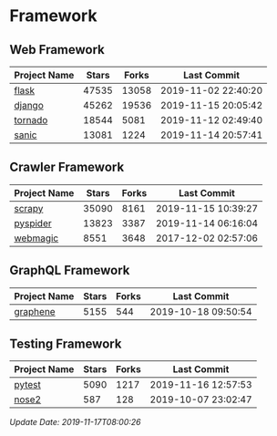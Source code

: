 # Framework

## Web Framework

| Project Name | Stars | Forks | Last Commit |
| ------------ | ----- | ----- | ----------- |
| [flask](https://github.com/pallets/flask) | 47535 | 13058 | 2019-11-02 22:40:20 |
| [django](https://github.com/django/django) | 45262 | 19536 | 2019-11-15 20:05:42 |
| [tornado](https://github.com/tornadoweb/tornado) | 18544 | 5081 | 2019-11-12 02:49:40 |
| [sanic](https://github.com/huge-success/sanic) | 13081 | 1224 | 2019-11-14 20:57:41 |

## Crawler Framework

| Project Name | Stars | Forks | Last Commit |
| ------------ | ----- | ----- | ----------- |
| [scrapy](https://github.com/scrapy/scrapy) | 35090 | 8161 | 2019-11-15 10:39:27 |
| [pyspider](https://github.com/binux/pyspider) | 13823 | 3387 | 2019-11-14 06:16:04 |
| [webmagic](https://github.com/code4craft/webmagic) | 8551 | 3648 | 2017-12-02 02:57:06 |

## GraphQL Framework

| Project Name | Stars | Forks | Last Commit |
| ------------ | ----- | ----- | ----------- |
| [graphene](https://github.com/graphql-python/graphene) | 5155 | 544 | 2019-10-18 09:50:54 |

## Testing Framework

| Project Name | Stars | Forks | Last Commit |
| ------------ | ----- | ----- | ----------- |
| [pytest](https://github.com/pytest-dev/pytest) | 5090 | 1217 | 2019-11-16 12:57:53 |
| [nose2](https://github.com/nose-devs/nose2) | 587 | 128 | 2019-10-07 23:02:47 |

*Update Date: 2019-11-17T08:00:26*